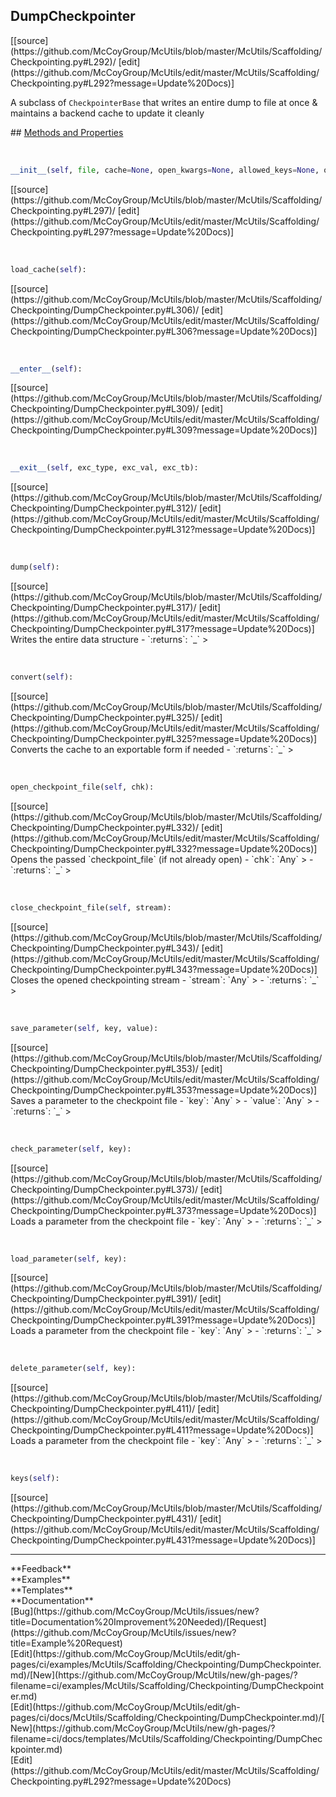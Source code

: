 ## <a id="McUtils.Scaffolding.Checkpointing.DumpCheckpointer">DumpCheckpointer</a> 

<div class="docs-source-link" markdown="1">
[[source](https://github.com/McCoyGroup/McUtils/blob/master/McUtils/Scaffolding/Checkpointing.py#L292)/
[edit](https://github.com/McCoyGroup/McUtils/edit/master/McUtils/Scaffolding/Checkpointing.py#L292?message=Update%20Docs)]
</div>

A subclass of `CheckpointerBase` that writes an entire dump to file at once & maintains
a backend cache to update it cleanly







<div class="collapsible-section">
 <div class="collapsible-section collapsible-section-header" markdown="1">
## <a class="collapse-link" data-toggle="collapse" href="#methods" markdown="1"> Methods and Properties</a> <a class="float-right" data-toggle="collapse" href="#methods"><i class="fa fa-chevron-down"></i></a>
 </div>
 <div class="collapsible-section collapsible-section-body collapse show" id="methods" markdown="1">
 
<a id="McUtils.Scaffolding.Checkpointing.DumpCheckpointer.__init__" class="docs-object-method">&nbsp;</a> 
```python
__init__(self, file, cache=None, open_kwargs=None, allowed_keys=None, omitted_keys=None): 
```
<div class="docs-source-link" markdown="1">
[[source](https://github.com/McCoyGroup/McUtils/blob/master/McUtils/Scaffolding/Checkpointing.py#L297)/
[edit](https://github.com/McCoyGroup/McUtils/edit/master/McUtils/Scaffolding/Checkpointing.py#L297?message=Update%20Docs)]
</div>


<a id="McUtils.Scaffolding.Checkpointing.DumpCheckpointer.load_cache" class="docs-object-method">&nbsp;</a> 
```python
load_cache(self): 
```
<div class="docs-source-link" markdown="1">
[[source](https://github.com/McCoyGroup/McUtils/blob/master/McUtils/Scaffolding/Checkpointing/DumpCheckpointer.py#L306)/
[edit](https://github.com/McCoyGroup/McUtils/edit/master/McUtils/Scaffolding/Checkpointing/DumpCheckpointer.py#L306?message=Update%20Docs)]
</div>


<a id="McUtils.Scaffolding.Checkpointing.DumpCheckpointer.__enter__" class="docs-object-method">&nbsp;</a> 
```python
__enter__(self): 
```
<div class="docs-source-link" markdown="1">
[[source](https://github.com/McCoyGroup/McUtils/blob/master/McUtils/Scaffolding/Checkpointing/DumpCheckpointer.py#L309)/
[edit](https://github.com/McCoyGroup/McUtils/edit/master/McUtils/Scaffolding/Checkpointing/DumpCheckpointer.py#L309?message=Update%20Docs)]
</div>


<a id="McUtils.Scaffolding.Checkpointing.DumpCheckpointer.__exit__" class="docs-object-method">&nbsp;</a> 
```python
__exit__(self, exc_type, exc_val, exc_tb): 
```
<div class="docs-source-link" markdown="1">
[[source](https://github.com/McCoyGroup/McUtils/blob/master/McUtils/Scaffolding/Checkpointing/DumpCheckpointer.py#L312)/
[edit](https://github.com/McCoyGroup/McUtils/edit/master/McUtils/Scaffolding/Checkpointing/DumpCheckpointer.py#L312?message=Update%20Docs)]
</div>


<a id="McUtils.Scaffolding.Checkpointing.DumpCheckpointer.dump" class="docs-object-method">&nbsp;</a> 
```python
dump(self): 
```
<div class="docs-source-link" markdown="1">
[[source](https://github.com/McCoyGroup/McUtils/blob/master/McUtils/Scaffolding/Checkpointing/DumpCheckpointer.py#L317)/
[edit](https://github.com/McCoyGroup/McUtils/edit/master/McUtils/Scaffolding/Checkpointing/DumpCheckpointer.py#L317?message=Update%20Docs)]
</div>
Writes the entire data structure
  - `:returns`: `_`
    >


<a id="McUtils.Scaffolding.Checkpointing.DumpCheckpointer.convert" class="docs-object-method">&nbsp;</a> 
```python
convert(self): 
```
<div class="docs-source-link" markdown="1">
[[source](https://github.com/McCoyGroup/McUtils/blob/master/McUtils/Scaffolding/Checkpointing/DumpCheckpointer.py#L325)/
[edit](https://github.com/McCoyGroup/McUtils/edit/master/McUtils/Scaffolding/Checkpointing/DumpCheckpointer.py#L325?message=Update%20Docs)]
</div>
Converts the cache to an exportable form if needed
  - `:returns`: `_`
    >


<a id="McUtils.Scaffolding.Checkpointing.DumpCheckpointer.open_checkpoint_file" class="docs-object-method">&nbsp;</a> 
```python
open_checkpoint_file(self, chk): 
```
<div class="docs-source-link" markdown="1">
[[source](https://github.com/McCoyGroup/McUtils/blob/master/McUtils/Scaffolding/Checkpointing/DumpCheckpointer.py#L332)/
[edit](https://github.com/McCoyGroup/McUtils/edit/master/McUtils/Scaffolding/Checkpointing/DumpCheckpointer.py#L332?message=Update%20Docs)]
</div>
Opens the passed `checkpoint_file` (if not already open)
  - `chk`: `Any`
    > 
  - `:returns`: `_`
    >


<a id="McUtils.Scaffolding.Checkpointing.DumpCheckpointer.close_checkpoint_file" class="docs-object-method">&nbsp;</a> 
```python
close_checkpoint_file(self, stream): 
```
<div class="docs-source-link" markdown="1">
[[source](https://github.com/McCoyGroup/McUtils/blob/master/McUtils/Scaffolding/Checkpointing/DumpCheckpointer.py#L343)/
[edit](https://github.com/McCoyGroup/McUtils/edit/master/McUtils/Scaffolding/Checkpointing/DumpCheckpointer.py#L343?message=Update%20Docs)]
</div>
Closes the opened checkpointing stream
  - `stream`: `Any`
    > 
  - `:returns`: `_`
    >


<a id="McUtils.Scaffolding.Checkpointing.DumpCheckpointer.save_parameter" class="docs-object-method">&nbsp;</a> 
```python
save_parameter(self, key, value): 
```
<div class="docs-source-link" markdown="1">
[[source](https://github.com/McCoyGroup/McUtils/blob/master/McUtils/Scaffolding/Checkpointing/DumpCheckpointer.py#L353)/
[edit](https://github.com/McCoyGroup/McUtils/edit/master/McUtils/Scaffolding/Checkpointing/DumpCheckpointer.py#L353?message=Update%20Docs)]
</div>
Saves a parameter to the checkpoint file
  - `key`: `Any`
    > 
  - `value`: `Any`
    > 
  - `:returns`: `_`
    >


<a id="McUtils.Scaffolding.Checkpointing.DumpCheckpointer.check_parameter" class="docs-object-method">&nbsp;</a> 
```python
check_parameter(self, key): 
```
<div class="docs-source-link" markdown="1">
[[source](https://github.com/McCoyGroup/McUtils/blob/master/McUtils/Scaffolding/Checkpointing/DumpCheckpointer.py#L373)/
[edit](https://github.com/McCoyGroup/McUtils/edit/master/McUtils/Scaffolding/Checkpointing/DumpCheckpointer.py#L373?message=Update%20Docs)]
</div>
Loads a parameter from the checkpoint file
  - `key`: `Any`
    > 
  - `:returns`: `_`
    >


<a id="McUtils.Scaffolding.Checkpointing.DumpCheckpointer.load_parameter" class="docs-object-method">&nbsp;</a> 
```python
load_parameter(self, key): 
```
<div class="docs-source-link" markdown="1">
[[source](https://github.com/McCoyGroup/McUtils/blob/master/McUtils/Scaffolding/Checkpointing/DumpCheckpointer.py#L391)/
[edit](https://github.com/McCoyGroup/McUtils/edit/master/McUtils/Scaffolding/Checkpointing/DumpCheckpointer.py#L391?message=Update%20Docs)]
</div>
Loads a parameter from the checkpoint file
  - `key`: `Any`
    > 
  - `:returns`: `_`
    >


<a id="McUtils.Scaffolding.Checkpointing.DumpCheckpointer.delete_parameter" class="docs-object-method">&nbsp;</a> 
```python
delete_parameter(self, key): 
```
<div class="docs-source-link" markdown="1">
[[source](https://github.com/McCoyGroup/McUtils/blob/master/McUtils/Scaffolding/Checkpointing/DumpCheckpointer.py#L411)/
[edit](https://github.com/McCoyGroup/McUtils/edit/master/McUtils/Scaffolding/Checkpointing/DumpCheckpointer.py#L411?message=Update%20Docs)]
</div>
Loads a parameter from the checkpoint file
  - `key`: `Any`
    > 
  - `:returns`: `_`
    >


<a id="McUtils.Scaffolding.Checkpointing.DumpCheckpointer.keys" class="docs-object-method">&nbsp;</a> 
```python
keys(self): 
```
<div class="docs-source-link" markdown="1">
[[source](https://github.com/McCoyGroup/McUtils/blob/master/McUtils/Scaffolding/Checkpointing/DumpCheckpointer.py#L431)/
[edit](https://github.com/McCoyGroup/McUtils/edit/master/McUtils/Scaffolding/Checkpointing/DumpCheckpointer.py#L431?message=Update%20Docs)]
</div>
 </div>
</div>












---


<div markdown="1" class="text-secondary">
<div class="container">
  <div class="row">
   <div class="col" markdown="1">
**Feedback**   
</div>
   <div class="col" markdown="1">
**Examples**   
</div>
   <div class="col" markdown="1">
**Templates**   
</div>
   <div class="col" markdown="1">
**Documentation**   
</div>
   <div class="col" markdown="1">
   
</div>
   <div class="col" markdown="1">
   
</div>
   <div class="col" markdown="1">
   
</div>
</div>
  <div class="row">
   <div class="col" markdown="1">
[Bug](https://github.com/McCoyGroup/McUtils/issues/new?title=Documentation%20Improvement%20Needed)/[Request](https://github.com/McCoyGroup/McUtils/issues/new?title=Example%20Request)   
</div>
   <div class="col" markdown="1">
[Edit](https://github.com/McCoyGroup/McUtils/edit/gh-pages/ci/examples/McUtils/Scaffolding/Checkpointing/DumpCheckpointer.md)/[New](https://github.com/McCoyGroup/McUtils/new/gh-pages/?filename=ci/examples/McUtils/Scaffolding/Checkpointing/DumpCheckpointer.md)   
</div>
   <div class="col" markdown="1">
[Edit](https://github.com/McCoyGroup/McUtils/edit/gh-pages/ci/docs/McUtils/Scaffolding/Checkpointing/DumpCheckpointer.md)/[New](https://github.com/McCoyGroup/McUtils/new/gh-pages/?filename=ci/docs/templates/McUtils/Scaffolding/Checkpointing/DumpCheckpointer.md)   
</div>
   <div class="col" markdown="1">
[Edit](https://github.com/McCoyGroup/McUtils/edit/master/McUtils/Scaffolding/Checkpointing.py#L292?message=Update%20Docs)   
</div>
   <div class="col" markdown="1">
   
</div>
   <div class="col" markdown="1">
   
</div>
   <div class="col" markdown="1">
   
</div>
</div>
</div>
</div>